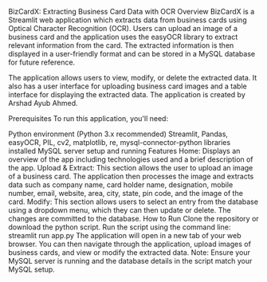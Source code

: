 BizCardX: Extracting Business Card Data with OCR
Overview
BizCardX is a Streamlit web application which extracts data from business cards using Optical Character Recognition (OCR). Users can upload an image of a business card and the application uses the easyOCR library to extract relevant information from the card. The extracted information is then displayed in a user-friendly format and can be stored in a MySQL database for future reference.

The application allows users to view, modify, or delete the extracted data. It also has a user interface for uploading business card images and a table interface for displaying the extracted data. The application is created by Arshad Ayub Ahmed.

Prerequisites
To run this application, you'll need:

Python environment (Python 3.x recommended)
Streamlit, Pandas, easyOCR, PIL, cv2, matplotlib, re, mysql-connector-python libraries installed
MySQL server setup and running
Features
Home: Displays an overview of the app including technologies used and a brief description of the app.
Upload & Extract: This section allows the user to upload an image of a business card. The application then processes the image and extracts data such as company name, card holder name, designation, mobile number, email, website, area, city, state, pin code, and the image of the card.
Modify: This section allows users to select an entry from the database using a dropdown menu, which they can then update or delete. The changes are committed to the database.
How to Run
Clone the repository or download the python script.
Run the script using the command line: streamlit run app.py
The application will open in a new tab of your web browser. You can then navigate through the application, upload images of business cards, and view or modify the extracted data.
Note: Ensure your MySQL server is running and the database details in the script match your MySQL setup.
